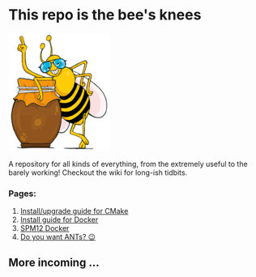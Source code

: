 # This repo is the bee's knees
<img src="https://github.com/srikash/TheBeesKnees/blob/main/imgs/the-bees-knees.svg" width="200">

A repository for all kinds of everything, from the extremely useful to the barely working! Checkout the wiki for long-ish tidbits.

### Pages:
1. [Install/upgrade guide for CMake](https://github.com/srikash/TheBeesKnees/wiki/Upgrade-CMake-version-on-Ubuntu)
2. [Install guide for Docker](https://github.com/srikash/TheBeesKnees/wiki/Installing-Docker-on-Ubuntu)
3. [SPM12 Docker](https://github.com/srikash/TheBeesKnees/wiki/Installing-SPM12-(dockerised))
4. [Do you want ANTs? :wink:](https://github.com/srikash/TheBeesKnees/wiki/Installing-Advanced-Normalization-Tools-(ANTs))

## More incoming ... 
